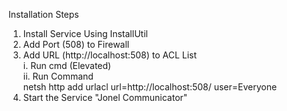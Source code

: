 Installation Steps <br />
1. Install Service Using InstallUtil <br />
2. Add Port (508) to Firewall <br />
3. Add URL (http://localhost:508) to ACL List <br />
	i. Run cmd (Elevated) <br />
	ii. Run Command<br />
	   netsh http add urlacl url=http://localhost:508/ user=Everyone <br />
4. Start the Service "Jonel Communicator" <br />
